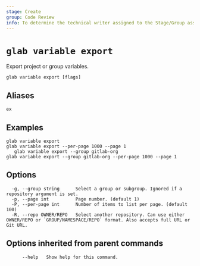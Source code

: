 ```yaml
---
stage: Create
group: Code Review
info: To determine the technical writer assigned to the Stage/Group associated with this page, see https://about.gitlab.com/handbook/product/ux/technical-writing/#assignments
---
```


<!--
This documentation is auto generated by a script.
Please do not edit this file directly. Run `make gen-docs` instead.
-->

# `glab variable export`

Export project or group variables.

```plaintext
glab variable export [flags]
```

## Aliases

```plaintext
ex
```

## Examples

```plaintext
glab variable export
glab variable export --per-page 1000 --page 1
   glab variable export --group gitlab-org
glab variable export --group gitlab-org --per-page 1000 --page 1

```

## Options

```plaintext
  -g, --group string      Select a group or subgroup. Ignored if a repository argument is set.
  -p, --page int          Page number. (default 1)
  -P, --per-page int      Number of items to list per page. (default 100)
  -R, --repo OWNER/REPO   Select another repository. Can use either OWNER/REPO or `GROUP/NAMESPACE/REPO` format. Also accepts full URL or Git URL.
```

## Options inherited from parent commands

```plaintext
      --help   Show help for this command.
```
